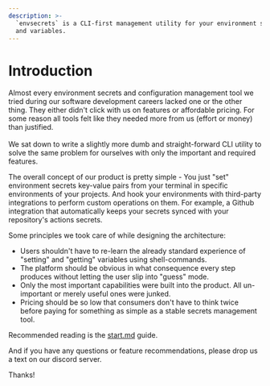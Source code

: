```yaml
---
description: >-
  `envsecrets` is a CLI-first management utility for your environment secrets
  and variables.
---
```


# Introduction

Almost every environment secrets and configuration management tool we tried during our software development careers lacked one or the other thing. They either didn't click with us on features or affordable pricing. For some reason all tools felt like they needed more from us (effort or money) than justified.\
\
We sat down to write a slightly more dumb and straight-forward CLI utility to solve the same problem for ourselves with only the important and required features.

The overall concept of our product is pretty simple - You just "set" environment secrets key-value pairs from your terminal in specific environments of your projects. And hook your environments with third-party integrations to perform custom operations on them. For example, a Github integration that automatically keeps your secrets synced with your repository's actions secrets.&#x20;

Some principles we took care of while designing the architecture:

* Users shouldn't have to re-learn the already standard experience of "setting" and "getting" variables using shell-commands.
* The platform should be obvious in what consequence every step produces without letting the user slip into "guess" mode.
* Only the most important capabilities were built into the product. All un-important or merely useful ones were junked.
* Pricing should be so low that consumers don't have to think twice before paying for something as simple as a stable secrets management tool.

Recommended reading is the [start.md](guides/start.md "mention") guide.

And if you have any questions or feature recommendations, please drop us a text on our discord server.

Thanks!
